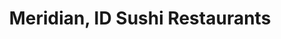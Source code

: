 ---
layout: city
title: Meridian, ID Sushi Restaurants
permalink: /idaho/meridian/
stateAbbr: ID
stateName: Idaho
cityName: Meridian
---